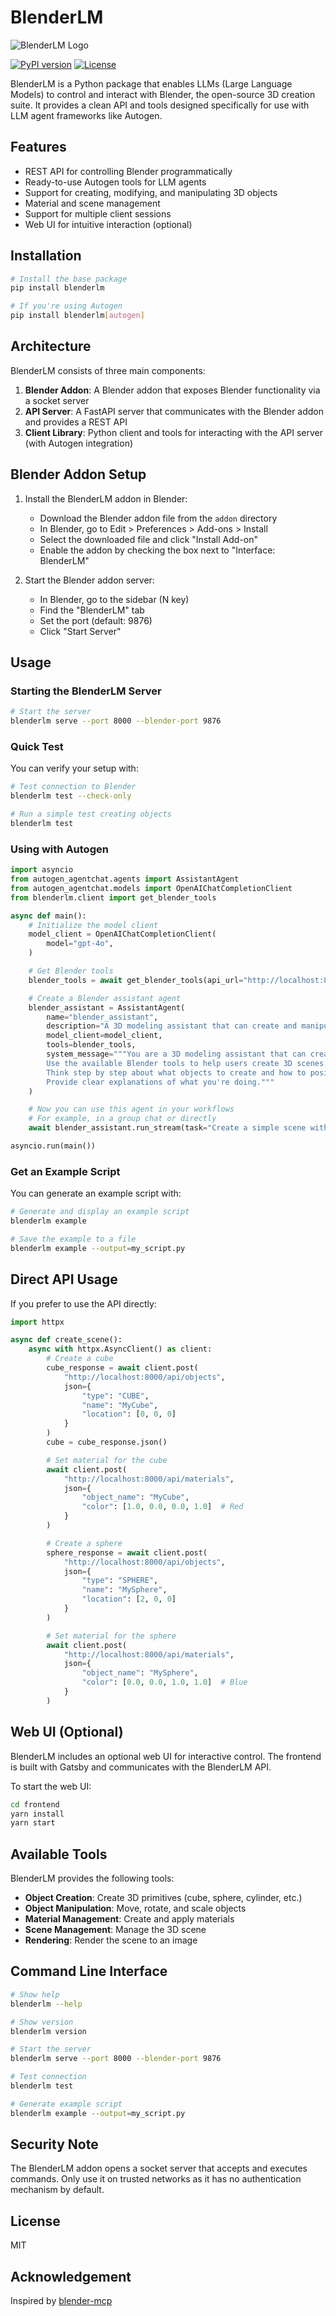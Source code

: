 # BlenderLM

![BlenderLM Logo](https://raw.githubusercontent.com/yourusername/blenderlm/main/docs/icon.png)

[![PyPI version](https://badge.fury.io/py/blenderlm.svg)](https://pypi.org/project/blenderlm/)
[![License](https://img.shields.io/badge/license-MIT-blue.svg)](https://opensource.org/licenses/MIT)

BlenderLM is a Python package that enables LLMs (Large Language Models) to control and interact with Blender, the open-source 3D creation suite. It provides a clean API and tools designed specifically for use with LLM agent frameworks like Autogen.

## Features

- REST API for controlling Blender programmatically
- Ready-to-use Autogen tools for LLM agents
- Support for creating, modifying, and manipulating 3D objects
- Material and scene management
- Support for multiple client sessions
- Web UI for intuitive interaction (optional)

## Installation

```bash
# Install the base package
pip install blenderlm

# If you're using Autogen
pip install blenderlm[autogen]
```

## Architecture

BlenderLM consists of three main components:

1. **Blender Addon**: A Blender addon that exposes Blender functionality via a socket server
2. **API Server**: A FastAPI server that communicates with the Blender addon and provides a REST API
3. **Client Library**: Python client and tools for interacting with the API server (with Autogen integration)

## Blender Addon Setup

1. Install the BlenderLM addon in Blender:

   - Download the Blender addon file from the `addon` directory
   - In Blender, go to Edit > Preferences > Add-ons > Install
   - Select the downloaded file and click "Install Add-on"
   - Enable the addon by checking the box next to "Interface: BlenderLM"

2. Start the Blender addon server:
   - In Blender, go to the sidebar (N key)
   - Find the "BlenderLM" tab
   - Set the port (default: 9876)
   - Click "Start Server"

## Usage

### Starting the BlenderLM Server

```bash
# Start the server
blenderlm serve --port 8000 --blender-port 9876
```

### Quick Test

You can verify your setup with:

```bash
# Test connection to Blender
blenderlm test --check-only

# Run a simple test creating objects
blenderlm test
```

### Using with Autogen

```python
import asyncio
from autogen_agentchat.agents import AssistantAgent
from autogen_agentchat.models import OpenAIChatCompletionClient
from blenderlm.client import get_blender_tools

async def main():
    # Initialize the model client
    model_client = OpenAIChatCompletionClient(
        model="gpt-4o",
    )

    # Get Blender tools
    blender_tools = await get_blender_tools(api_url="http://localhost:8000")

    # Create a Blender assistant agent
    blender_assistant = AssistantAgent(
        name="blender_assistant",
        description="A 3D modeling assistant that can create and manipulate objects in Blender",
        model_client=model_client,
        tools=blender_tools,
        system_message="""You are a 3D modeling assistant that can create and manipulate objects in Blender.
        Use the available Blender tools to help users create 3D scenes.
        Think step by step about what objects to create and how to position them.
        Provide clear explanations of what you're doing."""
    )

    # Now you can use this agent in your workflows
    # For example, in a group chat or directly
    await blender_assistant.run_stream(task="Create a simple scene with a red cube and a blue sphere")

asyncio.run(main())
```

### Get an Example Script

You can generate an example script with:

```bash
# Generate and display an example script
blenderlm example

# Save the example to a file
blenderlm example --output=my_script.py
```

## Direct API Usage

If you prefer to use the API directly:

```python
import httpx

async def create_scene():
    async with httpx.AsyncClient() as client:
        # Create a cube
        cube_response = await client.post(
            "http://localhost:8000/api/objects",
            json={
                "type": "CUBE",
                "name": "MyCube",
                "location": [0, 0, 0]
            }
        )
        cube = cube_response.json()

        # Set material for the cube
        await client.post(
            "http://localhost:8000/api/materials",
            json={
                "object_name": "MyCube",
                "color": [1.0, 0.0, 0.0, 1.0]  # Red
            }
        )

        # Create a sphere
        sphere_response = await client.post(
            "http://localhost:8000/api/objects",
            json={
                "type": "SPHERE",
                "name": "MySphere",
                "location": [2, 0, 0]
            }
        )

        # Set material for the sphere
        await client.post(
            "http://localhost:8000/api/materials",
            json={
                "object_name": "MySphere",
                "color": [0.0, 0.0, 1.0, 1.0]  # Blue
            }
        )
```

## Web UI (Optional)

BlenderLM includes an optional web UI for interactive control. The frontend is built with Gatsby and communicates with the BlenderLM API.

To start the web UI:

```bash
cd frontend
yarn install
yarn start
```

## Available Tools

BlenderLM provides the following tools:

- **Object Creation**: Create 3D primitives (cube, sphere, cylinder, etc.)
- **Object Manipulation**: Move, rotate, and scale objects
- **Material Management**: Create and apply materials
- **Scene Management**: Manage the 3D scene
- **Rendering**: Render the scene to an image

## Command Line Interface

```bash
# Show help
blenderlm --help

# Show version
blenderlm version

# Start the server
blenderlm serve --port 8000 --blender-port 9876

# Test connection
blenderlm test

# Generate example script
blenderlm example --output=my_script.py
```

## Security Note

The BlenderLM addon opens a socket server that accepts and executes commands. Only use it on trusted networks as it has no authentication mechanism by default.

## License

MIT

## Acknowledgement

Inspired by [blender-mcp](https://github.com/ahujasid/blender-mcp)
